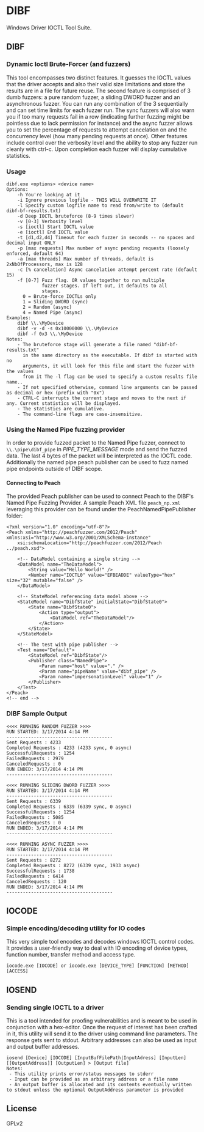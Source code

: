 # DIBF #

Windows Driver IOCTL Tool Suite.

## DIBF ##
### Dynamic Ioctl Brute-Forcer (and fuzzers) ###
This tool encompasses two distinct features. It guesses the IOCTL values that the driver accepts and also their valid size limitations and store the results are in a file for future reuse. The second feature is comprised of 3 dumb fuzzers: a pure random fuzzer, a sliding DWORD fuzzer and an asynchronous fuzzer. You can run any combination of the 3 sequentially and can set time limits for each fuzzer run. The sync fuzzers will also warn you if too many requests fail in a row (indicating further fuzzing might be pointless due to lack permission for instance) and the async fuzzer allows you to set the percentage of requests to attempt cancelation on and the concurrency level (how many pending requests at once).  Other features include control over the verbosity level  and the ability to stop any fuzzer run cleanly with ctrl-c. Upon completion each fuzzer will display cumulative statistics.

### Usage ###
	dibf.exe <options> <device name>
	Options:
		-h You're looking at it
 		-i Ignore previous logfile - THIS WILL OVERWRITE IT
 		-l Specify custom logfile name to read from/write to (default dibf-bf-results.txt)
 		-d Deep IOCTL bruteforce (8-9 times slower)
 		-v [0-3] Verbosity level
 		-s [ioctl] Start IOCTL value
 		-e [ioctl] End IOCTL value
 		-t [d1,d2,d4] Timeout for each fuzzer in seconds -- no spaces and decimal input ONLY
 		-p [max requests] Max number of async pending requests (loosely enforced, default 64)
 		-a [max threads] Max number of threads, default is 2xNbOfProcessors, max is 128
 		-c [% cancelation] Async cancelation attempt percent rate (default 15)
 		-f [0-7] Fuzz flag. OR values together to run multiple
				 fuzzer stages. If left out, it defaults to all
          		 stages.
          0 = Brute-force IOCTLs only
          1 = Sliding DWORD (sync)
          2 = Random (async)
          4 = Named Pipe (async)
	Examples:
		dibf \\.\MyDevice
		dibf -v -d -s 0x10000000 \\.\MyDevice
		dibf -f 0x3 \\.\MyDevice
	Notes:
 		- The bruteforce stage will generate a file named "dibf-bf-results.txt"
   		  in the same directory as the executable. If dibf is started with no
   		  arguments, it will look for this file and start the fuzzer with the values
   		  from it The -l flag can be used to specify a custom results file name..
 		- If not specified otherwise, command line arguments can be passed as decimal or hex (prefix with "0x")
 		- CTRL-C interrupts the current stage and moves to the next if any. Current statistics will be displayed.
 		- The statistics are cumulative.
 		- The command-line flags are case-insensitive.

### Using the Named Pipe fuzzing provider ###

In order to provide fuzzed packet to the Named Pipe fuzzer, connect to `\\.\pipe\dibf_pipe` in *PIPE\_TYPE\_MESSAGE*
mode and send the fuzzed data. The last 4 bytes of the packet will be interpreted as the IOCTL code. Additionally the named pipe peach publisher can be used to fuzz named pipe endpoints outside of DIBF scope.

#### Connecting to Peach ####
The provided Peach publisher can be used to connect Peach to the DIBF's Named Pipe Fuzzing Provider. A sample Peach XML file `peach_np.xml` leveraging this provider can be found under the PeachNamedPipePublisher folder:

	<?xml version="1.0" encoding="utf-8"?>
	<Peach xmlns="http://peachfuzzer.com/2012/Peach" xmlns:xsi="http://www.w3.org/2001/XMLSchema-instance"
	    xsi:schemaLocation="http://peachfuzzer.com/2012/Peach ../peach.xsd">

	    <!-- DataModel containing a single string -->
	    <DataModel name="TheDataModel">
	        <String value="Hello World!" />
	        <Number name="IOCTL0" value="EFBEADDE" valueType="hex" size="32" mutable="false" />
	    </DataModel>

	    <!-- StateModel referencing data model above -->
	    <StateModel name="DibfState" initialState="DibfState0">
	        <State name="DibfState0">
	            <Action type="output">
	                <DataModel ref="TheDataModel"/>
	            </Action>
	        </State>
	    </StateModel>

	    <!-- The test with pipe publisher -->
	    <Test name="Default">
	        <StateModel ref="DibfState"/>
	        <Publisher class="NamedPipe">
	            <Param name="host" value="." />
	            <Param name="pipeName" value="dibf_pipe" />
	            <Param name="impersonationLevel" value="1" />
	        </Publisher>
	    </Test>
	</Peach>
	<!-- end -->

### DIBF Sample Output ###

	<<<< RUNNING RANDOM FUZZER >>>>
	RUN STARTED: 3/17/2014 4:14 PM
	---------------------------------------
	Sent Requests : 4233
	Completed Requests : 4233 (4233 sync, 0 async)
	SuccessfulRequests : 1254
	FailedRequests : 2979
	CanceledRequests : 0
	RUN ENDED: 3/17/2014 4:14 PM
	---------------------------------------
	
	<<<< RUNNING SLIDING DWORD FUZZER >>>>
	RUN STARTED: 3/17/2014 4:14 PM
	---------------------------------------
	Sent Requests : 6339
	Completed Requests : 6339 (6339 sync, 0 async)
	SuccessfulRequests : 1254
	FailedRequests : 5085
	CanceledRequests : 0
	RUN ENDED: 3/17/2014 4:14 PM
	---------------------------------------

	<<<< RUNNING ASYNC FUZZER >>>>
	RUN STARTED: 3/17/2014 4:14 PM
	---------------------------------------
	Sent Requests : 8272
	Completed Requests : 8272 (6339 sync, 1933 async)
	SuccessfulRequests : 1738
	FailedRequests : 6414
	CanceledRequests : 120
	RUN ENDED: 3/17/2014 4:14 PM
	---------------------------------------

## IOCODE ##
### Simple encoding/decoding utility for IO codes ###
This very simple tool encodes and decodes windows IOCTL control codes. It provides a user-friendly way to deal with IO encoding of device types, function number, transfer method and access type.

	iocode.exe [IOCODE] or iocode.exe [DEVICE_TYPE] [FUNCTION] [METHOD] [ACCESS]

## IOSEND ##
### Sending single IOCTL to a driver ###
This is a tool intended for proofing vulnerabilities and is meant to be used in conjunction with a hex-editor. Once the request of interest has been crafted in it, this utility will send it to the driver using command line parameters. The response gets sent to stdout. Arbitrary addresses can also be used as input and output buffer addresses.

	iosend [Device] [IOCODE] [InputBufFilePath|InputAdress] [InputLen] [[OutputAddress]] [OutputLen] > [Output file]
	Notes:
	 - This utility prints error/status messages to stderr
	 - Input can be provided as an arbitrary address or a file name
	 - An output buffer is allocated and its contents eventually written to stdout unless the optional OutputAddress parameter is provided

License
-------------
GPLv2

